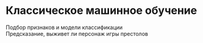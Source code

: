 # Классическое машинное обучение
Подбор признаков и модели классификации\
Предсказание, выживет ли персонаж игры престолов
